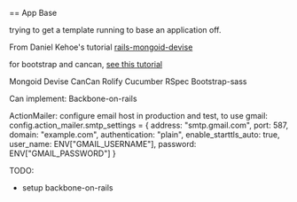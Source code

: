== App Base

trying to get a template running to base an application off.

From Daniel Kehoe's tutorial [rails-mongoid-devise](http://railsapps.github.com/tutorial-rails-mongoid-devise.html)

for bootstrap and cancan, [see this tutorial](http://railsapps.github.com/tutorial-rails-bootstrap-devise-cancan.html)

Mongoid
Devise
CanCan
Rolify
Cucumber
RSpec
Bootstrap-sass

Can implement:
Backbone-on-rails

ActionMailer:
configure email host in production and test,
to use gmail:
	config.action_mailer.smtp_settings = {
  	address: "smtp.gmail.com",
  	port: 587,
  	domain: "example.com",
  	authentication: "plain",
  	enable_starttls_auto: true,
  	user_name: ENV["GMAIL_USERNAME"],
  	password: ENV["GMAIL_PASSWORD"]
	}


TODO:
* setup backbone-on-rails
